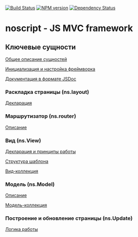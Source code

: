 [![Build Status](https://travis-ci.org/yandex-ui/noscript.png?branch=master)](https://travis-ci.org/yandex-ui/noscript)
[![NPM version](https://badge.fury.io/js/noscript.png)](http://badge.fury.io/js/noscript)
[![Dependency Status](https://david-dm.org/yandex-ui/noscript.png)](https://david-dm.org/yandex-ui/noscript)
# noscript - JS MVC framework

## Ключевые сущности

[Общее описание сущностей](/doc/entities.md)

[Инициализация и настройка фреймворка](/doc/ns.init.md)

[Документация в формате JSDoc](https://yandex-ui.github.io/noscript/)

### Раскладка страницы (ns.layout)

[Декларация](/doc/ns.layout.md)

### Маршрутизатор (ns.router)

[Описание](/doc/ns.router.md)

### Вид (ns.View)

[Декларация и принципы работы](/doc/ns.view.md)

[Структура шаблона](/doc/ns.view.yate.md)

[Вид-коллекция](/doc/ns.viewCollection.md)

### Модель (ns.Model)

[Описание](/doc/ns.model.md)

[Модель-коллекция](/doc/ns.modelCollection.md)

### Построение и обновление страницы (ns.Update)

[Логика работы](/doc/ns.update.logic.md)
